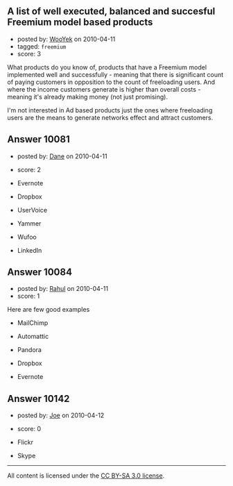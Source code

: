 ## A list of well executed, balanced and succesful Freemium model based products

- posted by: [WooYek](https://stackexchange.com/users/-1/3061-wooyek) on 2010-04-11
- tagged: `freemium`
- score: 3

What products do you know of, products that have a Freemium model implemented well and successfully - meaning that there is significant count of paying customers in opposition to the count of freeloading users. And where the income customers generate is higher than overall costs - meaning it's already making money (not just promising).

I'm not interested in Ad based products just the ones where freeloading users are the means to generate networks effect and attract customers.


## Answer 10081

- posted by: [Dane](https://stackexchange.com/users/-1/1441-dane) on 2010-04-11
- score: 2

 - Evernote
 - Dropbox
 - UserVoice
 - Yammer
 - Wufoo
 - LinkedIn



## Answer 10084

- posted by: [Rahul](https://stackexchange.com/users/-1/2109-rahul) on 2010-04-11
- score: 1

Here are few good examples

* MailChimp

* Automattic

* Pandora

* Dropbox

* Evernote 



## Answer 10142

- posted by: [Joe](https://stackexchange.com/users/-1/1572-joe) on 2010-04-12
- score: 0

 - Flickr
 - Skype



---

All content is licensed under the [CC BY-SA 3.0 license](https://creativecommons.org/licenses/by-sa/3.0/).
